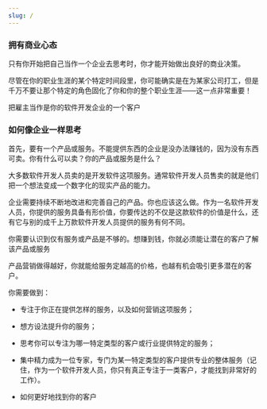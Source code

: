 ```yaml
---
slug: /
---
```


### 拥有商业心态

只有你开始把自己当作一个企业去思考时，你才能开始做出良好的商业决策。

尽管在你的职业生涯的某个特定时间段里，你可能确实是在为某家公司打工，但是千万不要让那个特定的角色固化了你和你的整个职业生涯——这一点非常重要！

把雇主当作是你的软件开发企业的一个客户

### 如何像企业一样思考

首先，要有一个产品或服务。不能提供东西的企业是没办法赚钱的，因为没有东西可卖。你有什么可以卖？你的产品或服务是什么？

大多数软件开发人员卖的是开发软件这项服务。通常软件开发人员售卖的就是他们把一个想法变成一个数字化的现实产品的能力。

企业需要持续不断地改进和完善自己的产品。你也应该这么做。作为一名软件开发人员，你提供的服务具备有形价值，你要传达的不仅是这款软件的价值是什么，还有它与别的成千上万款软件开发人员提供的服务有何不同。

你需要认识到仅有服务或产品是不够的。想赚到钱，你就必须能让潜在的客户了解该产品或服务

产品营销做得越好，你就能给服务定越高的价格，也越有机会吸引更多潜在的客户。

你需要做到：

- 专注于你正在提供怎样的服务，以及如何营销这项服务；

- 想方设法提升你的服务；

- 思考你可以专注为哪一特定类型的客户或行业提供特定的服务；

- 集中精力成为一位专家，专门为某一特定类型的客户提供专业的整体服务（记住，作为一个软件开发人员，你只有真正专注于一类客户，才能找到非常好的工作）。

- 如何更好地找到你的客户



